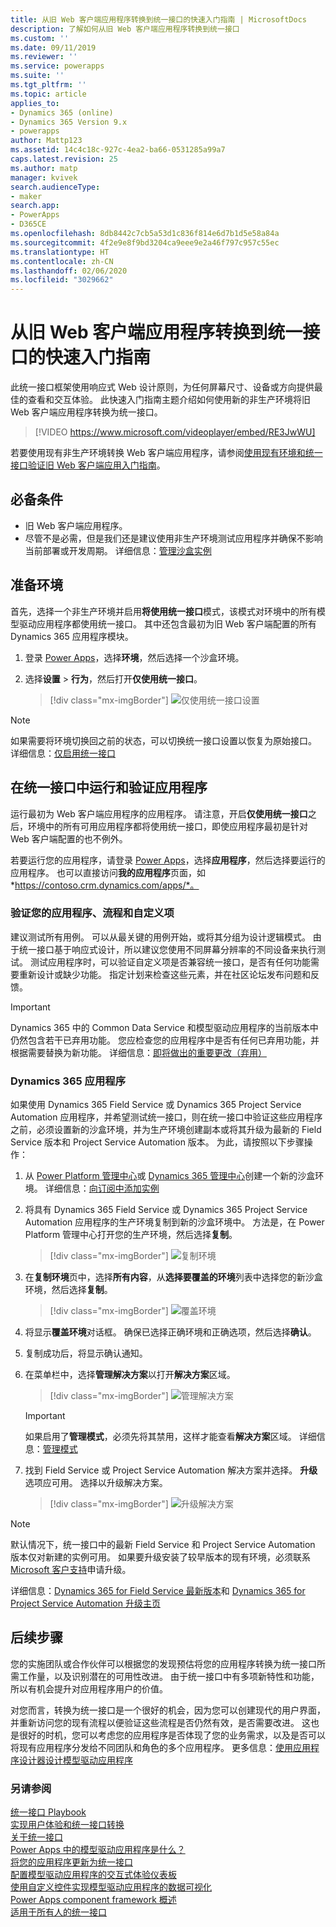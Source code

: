```yaml
---
title: 从旧 Web 客户端应用程序转换到统一接口的快速入门指南 | MicrosoftDocs
description: 了解如何从旧 Web 客户端应用程序转换到统一接口
ms.custom: ''
ms.date: 09/11/2019
ms.reviewer: ''
ms.service: powerapps
ms.suite: ''
ms.tgt_pltfrm: ''
ms.topic: article
applies_to:
- Dynamics 365 (online)
- Dynamics 365 Version 9.x
- powerapps
author: Mattp123
ms.assetid: 14c4c18c-927c-4ea2-ba66-0531285a99a7
caps.latest.revision: 25
ms.author: matp
manager: kvivek
search.audienceType:
- maker
search.app:
- PowerApps
- D365CE
ms.openlocfilehash: 8db8442c7cb5a53d1c836f814e6d7b1d5e58a84a
ms.sourcegitcommit: 4f2e9e8f9bd3204ca9eee9e2a46f797c957c55ec
ms.translationtype: HT
ms.contentlocale: zh-CN
ms.lasthandoff: 02/06/2020
ms.locfileid: "3029662"
---
```

# <a name="quick-start-for-transitioning-your-legacy-web-client-application-to-unified-interface"></a>从旧 Web 客户端应用程序转换到统一接口的快速入门指南

此统一接口框架使用响应式 Web 设计原则，为任何屏幕尺寸、设备或方向提供最佳的查看和交互体验。 此快速入门指南主题介绍如何使用新的非生产环境将旧 Web 客户端应用程序转换为统一接口。 

> [!VIDEO https://www.microsoft.com/videoplayer/embed/RE3JwWU]

若要使用现有非生产环境转换 Web 客户端应用程序，请参阅[使用现有环境和统一接口验证旧 Web 客户端应用入门指南](transition-web-app-existing.md)。 
## <a name="prerequisites"></a>必备条件
- 旧 Web 客户端应用程序。 
- 尽管不是必需，但是我们还是建议使用非生产环境测试应用程序并确保不影响当前部署或开发周期。 详细信息：[管理沙盒实例](/dynamics365/admin/manage-sandbox-instances)

## <a name="prepare-the-environment"></a>准备环境
首先，选择一个非生产环境并启用**将使用统一接口**模式，该模式对环境中的所有模型驱动应用程序都使用统一接口。 其中还包含最初为旧 Web 客户端配置的所有 Dynamics 365 应用程序模块。

1. 登录 [Power Apps](https://make.powerapps.com/?utm_source=padocs&utm_medium=linkinadoc&utm_campaign=referralsfromdoc)，选择**环境**，然后选择一个沙盒环境。 

2. 选择**设置** > **行为**，然后打开**仅使用统一接口**。

   > [!div class="mx-imgBorder"] 
   > ![仅使用统一接口设置](media/use-unified-interface-only-pac.png)


> [!NOTE]
> 如果需要将环境切换回之前的状态，可以切换统一接口设置以恢复为原始接口。 详细信息：[仅启用统一接口](/dynamics365/customer-engagement/admin/enable-unified-interface-only)

## <a name="run-and-validate-your-application-in-the-unified-interface"></a>在统一接口中运行和验证应用程序
运行最初为 Web 客户端应用程序的应用程序。 请注意，开启**仅使用统一接口**之后，环境中的所有可用应用程序都将使用统一接口，即使应用程序最初是针对 Web 客户端配置的也不例外。

若要运行您的应用程序，请登录 [Power Apps](https://make.powerapps.com/?utm_source=padocs&utm_medium=linkinadoc&utm_campaign=referralsfromdoc)，选择**应用程序**，然后选择要运行的应用程序。 也可以直接访问**我的应用程序**页面，如 *https://contoso.crm.dynamics.com/apps/*。

### <a name="validate-your-app-processes-and-customizations"></a>验证您的应用程序、流程和自定义项 
建议测试所有用例。 可以从最关键的用例开始，或将其分组为设计逻辑模式。 由于统一接口基于响应式设计，所以建议您使用不同屏幕分辨率的不同设备来执行测试。 测试应用程序时，可以验证自定义项是否兼容统一接口，是否有任何功能需要重新设计或缺少功能。 指定计划来检查这些元素，并在社区论坛发布问题和反馈。 

> [!IMPORTANT]
> Dynamics 365 中的 Common Data Service 和模型驱动应用程序的当前版本中仍然包含若干已弃用功能。 您应检查您的应用程序中是否有任何已弃用功能，并根据需要替换为新功能。 详细信息：[即将做出的重要更改（弃用）](/dynamics365/get-started/whats-new/customer-engagement/important-changes-coming)

### <a name="dynamics-365-apps"></a>Dynamics 365 应用程序
如果使用 Dynamics 365 Field Service 或 Dynamics 365 Project Service Automation 应用程序，并希望测试统一接口，则在统一接口中验证这些应用程序之前，必须设置新的沙盒环境，并为生产环境创建副本或将其升级为最新的 Field Service 版本和 Project Service Automation 版本。 为此，请按照以下步骤操作：

1. 从 [Power Platform 管理中心](https://admin.powerplatform.microsoft.com/environments)或 [Dynamics 365 管理中心](https://port.crm.dynamics.com/)创建一个新的沙盒环境。 详细信息：[向订阅中添加实例](/dynamics365/customer-engagement/admin/add-instance-subscription)

2. 将具有 Dynamics 365 Field Service 或 Dynamics 365 Project Service Automation 应用程序的生产环境复制到新的沙盒环境中。 方法是，在 Power Platform 管理中心打开您的生产环境，然后选择**复制**。

    > [!div class="mx-imgBorder"] 
    > ![复制环境](media/ppac-copy-environment.png "复制环境")

3. 在**复制环境**页中，选择**所有内容**，从**选择要覆盖的环境**列表中选择您的新沙盒环境，然后选择**复制**。 

    > [!div class="mx-imgBorder"] 
    > ![覆盖环境](media/ppac-copy-overwrite.png "覆盖环境")

4. 将显示**覆盖环境**对话框。 确保已选择正确环境和正确选项，然后选择**确认**。 

5. 复制成功后，将显示确认通知。 

6. 在菜单栏中，选择**管理解决方案**以打开**解决方案**区域。 

    > [!div class="mx-imgBorder"] 
    > ![管理解决方案](media/ppac-manage-solutions.png "管理解决方案")

    > [!IMPORTANT]
    > 如果启用了**管理模式**，必须先将其禁用，这样才能查看**解决方案**区域。 详细信息：[管理模式](/power-platform/admin/sandbox-environments#administration-mode)

7. 找到 Field Service 或 Project Service Automation 解决方案并选择。 **升级**选项应可用。 选择以升级解决方案。 

    > [!div class="mx-imgBorder"] 
    > ![升级解决方案](media/ppac-upgrade-solution.png "升级解决方案")
    
> [!NOTE]
> 默认情况下，统一接口中的最新 Field Service 和 Project Service Automation 版本仅对新建的实例可用。 如果要升级安装了较早版本的现有环境，必须联系 [Microsoft 客户支持](https://go.microsoft.com/fwlink/?LinkId=853505)申请升级。 

详细信息：[Dynamics 365 for Field Service 最新版本](/dynamics365/customer-engagement/field-service/version-history#latest-versions)和 [Dynamics 365 for Project Service Automation 升级主页](/dynamics365/customer-engagement/project-service/upgrade-psa-home-page)

## <a name="next-steps"></a>后续步骤
您的实施团队或合作伙伴可以根据您的发现预估将您的应用程序转换为统一接口所需工作量，以及识别潜在的可用性改进。 由于统一接口中有多项新特性和功能，所以有机会提升对应用程序用户的价值。 

对您而言，转换为统一接口是一个很好的机会，因为您可以创建现代的用户界面，并重新访问您的现有流程以便验证这些流程是否仍然有效，是否需要改进。 这也是很好的时机，您可以考虑您的应用程序是否体现了您的业务需求，以及是否可以将现有应用程序分发给不同团队和角色的多个应用程序。
更多信息：[使用应用程序设计器设计模型驱动应用程序](design-custom-business-apps-using-app-designer.md)  

### <a name="see-also"></a>另请参阅
<!-- Unified Interface transition community (link tbd) <br />  -->
[统一接口 Playbook](unified-interface-playbook.md) <br />
[实现用户体验和统一接口转换](approaching-unified-interface.md) <br />
[关于统一接口](/dynamics365/customer-engagement/admin/about-unified-interface) <br />
[Power Apps 中的模型驱动应用程序是什么？](model-driven-app-overview.md) <br />
[将您的应用程序更新为统一接口](/dynamics365/customer-engagement/admin/update-apps-to-unified-interface) <br />
[配置模型驱动应用程序的交互式体验仪表板](configure-interactive-experience-dashboards.md) <br />
[使用自定义控件实现模型驱动应用程序的数据可视化](use-custom-controls-data-visualizations.md) <br />
[Power Apps component framework 概述](/powerapps/developer/component-framework/overview) <br />
[适用于所有人的统一接口](/power-platform-release-plan/2019wave2/microsoft-powerapps/unified-interface-app-everybody)

